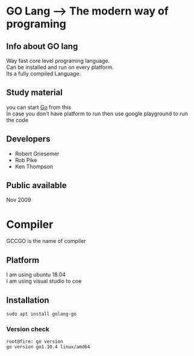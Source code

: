 # GO Lang --> The modern way of programing 

## Info about GO lang 
Way fast core level programing  language.  <br/>
Can be installed and run on every platform. <br/>
Its a fully compiled Language.  <br/>

## Study material 
you can start [Go](https://golang.org/) from this  <br/>
In case you don't have platform to run then use google playground to run the code

## Developers 
<ul>
<li>Robert Griesemer</li>
<li>Rob Pike</li>
<li> Ken Thompson </li>
</ul>

##  Public available 
Nov 2009 

# Compiler

GCCGO is the name of compiler 

## Platform 
I am using ubuntu 18.04  <br/>
I am using visual studio to coe  <br/>

##  Installation 
```
sudo apt install golang-go 
```
###  Version check 
```
root@fire: go version 
go version go1.10.4 linux/amd64
```
